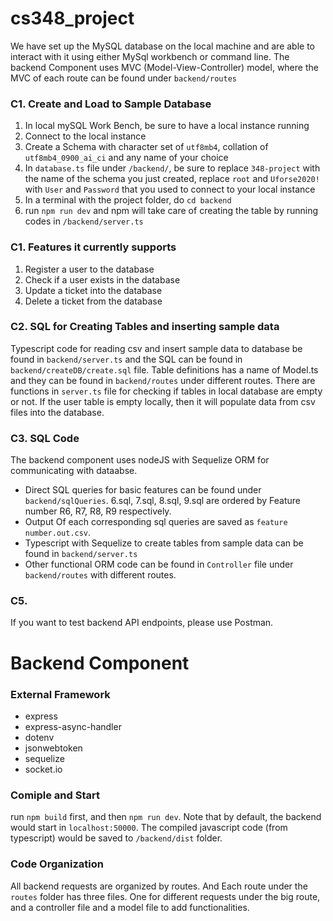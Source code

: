 # cs348_project

We have set up the MySQL database on the local machine and are able to interact with it using either MySql workbench or command line. The backend Component uses MVC (Model-View-Controller) model, where the MVC of each route can be found under `backend/routes`

### C1. Create and Load to Sample Database

1. In local mySQL Work Bench, be sure to have a local instance running
2. Connect to the local instance
3. Create a Schema with character set of `utf8mb4`, collation of `utf8mb4_0900_ai_ci` and any name of your choice
4. In `database.ts` file under `/backend/`, be sure to replace `348-project` with the name of the schema you just created, replace `root` and `Uforse2020!` with `User` and `Password` that you used to connect to your local instance
5. In a terminal with the project folder, do `cd backend`
6. run `npm run dev` and npm will take care of creating the table by running codes in `/backend/server.ts`

### C1. Features it currently supports
1. Register a user to the database
2. Check if a user exists in the database
3. Update a ticket into the database
4. Delete a ticket from the database


### C2. SQL for Creating Tables and inserting sample data

Typescript code for reading csv and insert sample data to database be found in `backend/server.ts` and the SQL can be found in `backend/createDB/create.sql` file. Table definitions has a name of Model.ts and they can be found in `backend/routes` under different routes. There are functions in `server.ts` file for checking if tables in local database are empty or not. If the user table is empty locally, then it will populate data from csv files into the database.

### C3. SQL Code

The backend component uses nodeJS with Sequelize ORM for communicating with dataabse. 
- Direct SQL queries for basic features can be found under `backend/sqlQueries`. 6.sql, 7.sql, 8.sql, 9.sql are ordered by Feature number R6, R7, R8, R9 respectively.
- Output Of each corresponding sql queries are saved as `feature number.out.csv`.
- Typescript with Sequelize to create tables from sample data can be found in `backend/server.ts`
- Other functional ORM code can be found in `Controller` file under `backend/routes` with different routes. 

### C5. 

If you want to test backend API endpoints, please use Postman.

# Backend Component

### External Framework

- express
- express-async-handler
- dotenv
- jsonwebtoken
- sequelize
- socket.io

### Comiple and Start

run `npm build` first, and then `npm run dev`. Note that by default, the backend would start in `localhost:50000`. The compiled javascript code (from typescript) would be saved to `/backend/dist` folder.


### Code Organization

All backend requests are organized by routes. And Each route under the `routes` folder has three files. One for different requests under the big route, and a controller file and a model file to add functionalities.
